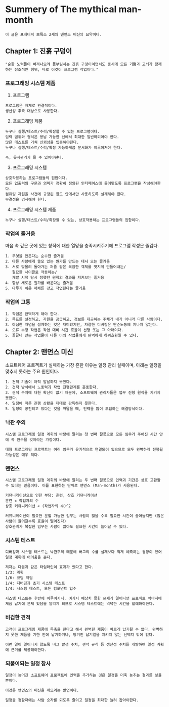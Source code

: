 # Summery of The mythical man-month
```
이 글은 프레더릭 브룩스 2세의 맨먼스 미신의 요약이다.
```

## Chapter 1: 진흙 구덩이

```
"숱한 노력들이 빠져나오려 몸부림치는 진흙 구덩이이면서도 동시에 모든 기쁨과 고뇌가 함께하는 창조적인 행위, 바로 이것이 프로그램 작업이다."
```

### 프로그래밍 시스템 제품
1. 프로그램
```
프로그램은 자체로 완결적이다.
생산성 추측 대상으로 사용한다.
```

2. 프로그래밍 제품 
```
누구나 실행/테스트/수리/확장할 수 있는 프로그램이다.
입력 범위와 형식은 용납 가능한 선에서 최대한 일반화되어야 한다.
많은 테스트를 거쳐 신뢰성을 입증해야한다.
누구나 실행/테스트/수리/확장 가능하게끔 문서화가 이루어져야 한다.

즉, 유지관리가 될 수 있어야햔다.
```

3. 프로그래밍 시스템
```
상호작용하는 프로그램들의 집합이다.
모든 입출력의 구문과 의미가 정확히 정의된 인터페이스에 들어맞도록 프로그램을 작성해야한다.
컴퓨팅 자원을 사전에 규정된 한도 안에서만 사용하도록 설계해야 한다.
무결성을 검사해야 한다.
```

4. 프로그래밍 시스템 제품
```
누구나 실행/테스트/수리/확장할 수 있는, 상호작용하는 프로그램들의 집합이다.
```

### 작업의 즐거움
마음 속 깊은 곳에 있는 창작에 대한 열망을 충족시켜주기에 프로그램 작성은 즐겁다. 
```
1. 무엇을 만든다는 순수한 즐거움
2. 다른 사람에게 쓸모 있는 뭔가를 만드는 데서 오는 즐거움
3. 서로 맞물려 돌아가는 퍼즐 같은 복잡한 객체를 멋지게 만들어내는/
   절묘한 사이클로 작동하는/
   개발 시작 당시 정했던 원칙의 결과를 지켜보는 즐거움
4. 항상 새로운 뭔가를 배운다는 즐거움
5. 다루기 쉬운 매체를 갖고 작업한다는 즐거움
```
### 작업의 고통
```
1. 작업은 완벽하게 해야 한다.
2. 목표를 설정하고, 자원을 공급하고, 정보를 제공하는 주체가 내가 아니라 다른 사람이다.
3. 야심찬 개념을 섦계하는 것은 재미있지만, 자잘한 디버깅은 단순노동에 지나지 않는다.
4. 오류 수정 작업은 작업 대비 시간 효율이 선형 또는 그 아래이다.
5. 끝끝내 만든 작업물이 다른 이의 작업물에게 완벽하게 하위호환일 수 있다.
```

## Chapter 2: 맨먼스 미신
소프트웨어 프로젝트가 실패하는 가장 흔한 이유는 일정 관리 실패이며, 아래는 일정을 맞추지 못하는 주요 원인이다.
```
1. 견적 기술이 아직 발달하지 못했다.
2. 견적 방식에서 노동력과 작업 진행관계를 혼동한다.
3. 견적 수치에 대한 확신이 없기 때문에, 소프트웨어 관리자들은 업무 진행 원칙을 지키지 못한다.
4. 일정에 따른 진행 상황을 제대로 감독하지 못한다.
5. 일정이 공전되고 있다는 것을 깨달을 때, 인력을 많이 투입하는 해결방식이다.
```

### 낙관 주의
```
시스템 프로그래밍 일정 계획의 바탕에 깔리는 첫 번째 잘못으로 모든 임무가 주어진 시간 안에 꼭 완수될 것이라는 가정이다.

대형 프로그래밍 프로젝트는 여러 임무가 유기적으로 연결되어 있으므로 모두 완벽하게 진행될 가능성은 매우 적다.
```

### 맨먼스
```
시스템 프로그래밍 일정 계획의 바탕에 깔리는 두 번째 잘못으로 인력과 기간은 상호 교환할 수 있다는 믿음이다. 이를 표한하는 단위로 맨먼스 (Man-month)가 사용된다.

커뮤니케이션으로 인한 부담: 훈련, 상호 커뮤니케이션
훈련 ∝ 작업자의 수
상호 커뮤니케이션 ∝ (작업자의 수)^2

커뮤니케이션이 필요한 분할 가능한 임무는 사람이 많을 수록 필요한 시간이 줄어들지만 (많은 사람이 들어갈수록 효율이 떨어진다)
상호관계가 복잡한 임무는 사람이 많아도 필요한 시간이 늘어날 수 있다.
```

### 시스템 테스트
```
디버깅과 시스템 테스트는 낙관주의 때문에 버그의 수를 실제보다 적게 예측하는 경향이 있어 일정 계획에 어려움을 준다.

저자는 다음과 같은 타임라인이 효과가 있다고 한다.
1/3: 계획
1/6: 코딩 작업
1/4: 디버깅과 초기 시스템 테스트
1/4: 시스템 테스트, 모든 컴포넌트 입수

시스템 테스트는 후반에 이루어지니, 여기서 예상치 못한 문제가 일어나면 프로젝트 막바지에 제품 납기에 문제 있음을 알리게 되므로 시스템 테스트에는 넉넉한 시간을 할애해야한다.
```

### 비겁한 견적
```
고객이 프로그래밍 제품에 독촉을 한다고 해서 완벽한 제품이 빠르게 납기될 수 없다. 완벽하지 못한 제품을 기한 안에 납기하거나, 당겨진 납기일을 지키지 않는 선택지 밖에 없다.

이런 일이 일어나지 않도록 버그 발생 수치, 견적 규칙 등 생산성 수치를 개발하여 일정 계획에 근거를 제공해야한다.
```

### 되풀이되는 일정 참사 
```
일정이 늦어진 소프트웨어 프로젝트에 인력을 추가하는 것은 일정을 더욱 늦추는 결과를 낳을 뿐이다.

이것은 맨먼스의 미신을 깨뜨리는 발언이다.

일정을 정할때에는 사람 숫자를 되도록 줄이고 일정을 최대한 늘려 잡아야한다.
```